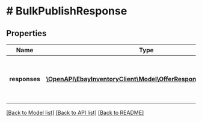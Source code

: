 # # BulkPublishResponse

## Properties

Name | Type | Description | Notes
------------ | ------------- | ------------- | -------------
**responses** | [**\OpenAPI\EbayInventoryClient\Model\OfferResponseWithListingId[]**](OfferResponseWithListingId.md) | A node is returned under the &lt;strong&gt;responses&lt;/strong&gt; container to indicate the success or failure of each offer that the seller was attempting to publish. | [optional]

[[Back to Model list]](../../README.md#models) [[Back to API list]](../../README.md#endpoints) [[Back to README]](../../README.md)
